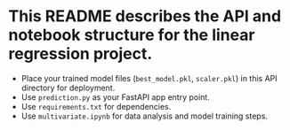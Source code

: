 # This README describes the API and notebook structure for the linear regression project.

- Place your trained model files (`best_model.pkl`, `scaler.pkl`) in this API directory for deployment.
- Use `prediction.py` as your FastAPI app entry point.
- Use `requirements.txt` for dependencies.
- Use `multivariate.ipynb` for data analysis and model training steps.
